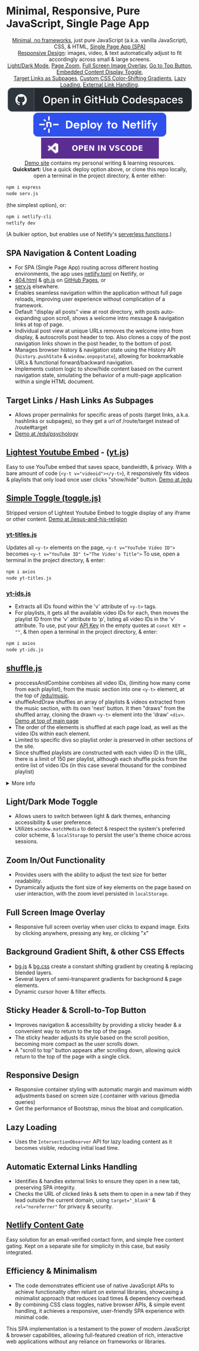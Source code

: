 <h1>Minimal, Responsive, Pure JavaScript, Single Page App</h1>
<p align="center">
<a href="#Efficiency & Minimalism">Minimal, no frameworks</a>, just pure JavaScript (a.k.a. vanilla JavaScript), CSS, & HTML, <a href="#SPA Navigation & Content Loading">Single Page App (SPA)</a> <br/><a href="#Responsive Design">Responsive Design</a>: images, video, & text automatically adjust to fit accordingly across small & large screens. <br/><a href="#Light/Dark Mode Toggle">Light/Dark Mode</a>, <a href="#Zoom In/Out Functionality">Page Zoom</a>, <a href="#Full Screen Image Overlay">Full Screen Image Overlay</a>, <a href="#Sticky Header & Scroll-to-Top Button">Go to Top Button</a>, <a href="#Lightest YouTube Embed">Embedded Content Display Toggle</a>, <br/><a href="#Target Links / Hash Links As Subpages">Target Links as Subpages</a>, <a href="#Background Gradient Shift, & other CSS Effects">Custom CSS Color-Shifting Gradients</a>, <a href="#Lazy Loading">Lazy Loading</a>, <a href="Automatic External Links Handling">External Link Handling</a>.
<br/>
<a href="https://github.com/codespaces/new?repo=https://github.com/i1li/i1li.github.io"><img src="img/button-codespaces.svg" alt="Open in GitHub Codespaces"></a>
<a href="https://app.netlify.com/start/deploy?repository=https://github.com/i1li/i1li.github.io"><img src="img/button-netlify.svg" alt="Deploy to Netlify"></a>
<a href="https://vscode.dev/github/i1li/i1li.github.io"><img src="img/button-vscode.svg" alt="Open in VSCode"></a><br/>
<a href="https://y0.netlify.app/">Demo site</a> contains my personal writing & learning resources.<br/>
<b>Quickstart:</b> Use a quick deploy option above, or clone this repo locally, open a terminal in the project directory, & enter either:</p>

```bash
npm i express
node serv.js
```
(the simplest option), or:
```bash
npm i netlify-cli
netlify dev
```
(A bulkier option, but enables use of Netlify's [serverless functions](https://www.netlify.com/platform/core/functions/).)

<h2 id="SPA Navigation & Content Loading">SPA Navigation & Content Loading</h2>

- For SPA (Single Page App) routing across different hosting environments, the app uses [netlify.toml](/netlify.toml) on Netlify, or 
- [404.html](/404.html) & [gh.js](/js/gh.js) on [GitHub Pages](https://i1li.github.io/), or
- [serv.js](/serv.js) elsewhere.
- Enables seamless navigation within the application without full page reloads, improving user experience without complication of a framework.
- Default "display all posts" view at root directory, with posts auto-expanding upon scroll, shows a welcome intro message & navigation links at top of page.
- Individual post view at unique URLs removes the welcome intro from display, & autoscrolls post header to top. Also clones a copy of the post navigation links shown in the post header, to the bottom of post.
- Manages browser history & navigation state using the History API (`history.pushState` & `window.onpopstate`), allowing for bookmarkable URLs & functional forward/backward navigation.
- Implements custom logic to show/hide content based on the current navigation state, simulating the behavior of a multi-page application within a single HTML document.

<h2 id="Target Links / Hash Links As Subpages">Target Links / Hash Links As Subpages</h2>

- Allows proper permalinks for specific areas of posts (target links, a.k.a. hashlinks or subpages), so they get a url of /route/target instead of /route#target
- [Demo at /edu/psychology](https://y0.netlify.app/edu/psychology)

<h2 id="Lightest Youtube Embed"><a href="https://github.com/i1li/lightest-youtube-embed">Lightest Youtube Embed</a> - (<a href="/js/yt.js">yt.js</a>)</h2>

Easy to use YouTube embed that saves space, bandwidth, & privacy. With a bare amount of code (`<y-t v="videoid"></y-t>`), it responsively fits videos & playlists that only load once user clicks "show/hide" button. [Demo at /edu](https://y0.netlify.app/edu/)

<h2 id="Simple Toggle (toggle.js)"><a href="/js/toggle.js">Simple Toggle (toggle.js)</a></h2>

Stripped version of Lightest Youtube Embed to toggle display of any iframe or other content. [Demo at /jesus-and-his-religion](https://y0.netlify.app/jesus-and-his-religion/)

### [yt-titles.js](/yt-titles.js)
Updates all `<y-t>` elements on the page,  `<y-t v="YouTube Video ID">` becomes `<y-t v="YouTube ID" t="The Video's Title">` To use, open a terminal in the project directory, & enter:
```bash
npm i axios
node yt-titles.js
```

### [yt-ids.js](/yt-ids.js)
- Extracts all IDs found within the 'v' attribute of `<y-t>` tags. 
- For playlists, it gets all the available video IDs for each, then moves the playlist ID from the 'v' attribute to 'p', listing all video IDs in the 'v' attribute. To use, put your [API Key](https://developers.google.com/youtube/v3/getting-started#before-you-start) in the empty quotes at `const KEY = ""`, & then open a terminal in the project directory, & enter:
```bash
npm i axios
node yt-ids.js
```

<h2 id="shuffle.js"><a href="/js/shuffle.js">shuffle.js</a></h2>

- proccessAndCombine combines all video IDs, (limiting how many come from each playlist), from the music section into one `<y-t>` element, at the top of [/edu/music](https://y0.netlify.app/edu/music).
- shuffleAndDraw shuffles an array of playlists & videos extracted from the music section, with its own 'next' button. It then "draws" from the shuffled array, cloning the drawn `<y-t>` element into the 'draw' `<div>`. [Demo at top of main page](https://y0.netlify.app/)
- The order of the elements is shuffled at each page load, as well as the video IDs within each element.
- Limited to specific divs so playlist order is preserved in other sections of the site.
- Since shuffled playlists are constructed with each video ID in the URL, there is a limit of 150 per playlist, although each shuffle picks from the entire list of video IDs (in this case several thousand for the combined playlist)

<details><summary>More info</summary>
The shuffle function combines two different shuffle techniques to optimize performance for a wide range of input array sizes. The first shuffle technique used is the "Knuth Shuffle" (a.k.a. "Durstenfeld Shuffle"). This is a variation of the Fisher-Yates shuffle algorithm that is optimized for small arrays. For larger arrays, the function uses the standard Fisher-Yates shuffle algorithm. The decision to use which shuffle method, is based on the size of the input array in relation to the limit parameter (limit is how many items are used from the array after shuffling): If the array length is less than limit * 2, the Knuth Shuffle is used. If the array length is greater than or equal to limit * 2, the Fisher-Yates Shuffle is used.</details>

<h2 id="Light/Dark Mode Toggle">Light/Dark Mode Toggle</h2>

- Allows users to switch between light & dark themes, enhancing accessibility & user preference.
- Utilizes `window.matchMedia` to detect & respect the system's preferred color scheme, & `localStorage` to persist the user's theme choice across sessions.

<h2 id="Zoom In/Out Functionality">Zoom In/Out Functionality</h2>
  
- Provides users with the ability to adjust the text size for better readability.
- Dynamically adjusts the font size of key elements on the page based on user interaction, with the zoom level persisted in `localStorage`.

<h2 id="Full Screen Image Overlay">Full Screen Image Overlay</h2>

- Responsive full screen overlay when user clicks to expand image. Exits by clicking anywhere, pressing any key, or clicking "x"

<h2 id="Background Gradient Shift, & other CSS Effects">Background Gradient Shift, & other CSS Effects</h2>

- [bg.js](/js/bg.js) & [bg.css](/css/bg.css) create a constant shifting gradient by creating & replacing blended layers.
- Several layers of semi-transparent gradients for background & page elements.
- Dynamic cursor hover & filter effects.

<h2 id="Sticky Header & Scroll-to-Top Button">Sticky Header & Scroll-to-Top Button</h2>

- Improves navigation & accessibility by providing a sticky header & a convenient way to return to the top of the page.  
- The sticky header adjusts its style based on the scroll position, becoming more compact as the user scrolls down.
- A "scroll to top" button appears after scrolling down, allowing quick return to the top of the page with a single click.

<h2 id="Responsive Design">Responsive Design</h2>

- Responsive container styling with automatic margin and maximum width adjustments based on screen size (.container with various @media queries)
- Get the performance of Bootstrap, minus the bloat and complication.

<h2 id="Lazy Loading">Lazy Loading</h2>

- Uses the `IntersectionObserver` API for lazy loading content as it becomes visible, reducing initial load time.

<h2 id="Automatic External Links Handling">Automatic External Links Handling</h2>

- Identifies & handles external links to ensure they open in a new tab, preserving SPA integrity.
- Checks the URL of clicked links & sets them to open in a new tab if they lead outside the current domain, using `target="_blank"` & `rel="noreferrer"` for privacy & security.

<h2 id="Netlify Content Gate"><a href="https://github.com/i1li/netlify-content-gate">Netlify Content Gate</a></h2>

Easy solution for an email-verified contact form, and simple free content gating. Kept on a separate site for simplicity in this case, but easily integrated.

<h2 id="Efficiency & Minimalism">Efficiency & Minimalism</h2>

- The code demonstrates efficient use of native JavaScript APIs to achieve functionality often reliant on external libraries, showcasing a minimalist approach that reduces load times & dependency overhead.
- By combining CSS class toggles, native browser APIs, & simple event handling, it achieves a responsive, user-friendly SPA experience with minimal code.

This SPA implementation is a testament to the power of modern JavaScript & browser capabilities, allowing full-featured creation of rich, interactive web applications without any reliance on frameworks or libraries.

